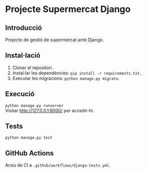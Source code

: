 # Projecte Supermercat Django

## Introducció
Projecte de gestió de supermercat amb Django.

## Instal·lació
1. Clonar el repositori.
2. Instal·lar les dependències: `pip install -r requirements.txt`.
3. Executar les migracions: `python manage.py migrate`.

## Execució
`python manage.py runserver`  
Visitar http://127.0.0.1:8000/ per accedir-hi.

## Tests
`python manage.py test`

## GitHub Actions
Arxiu de CI a `.github/workflows/django-tests.yml`.

